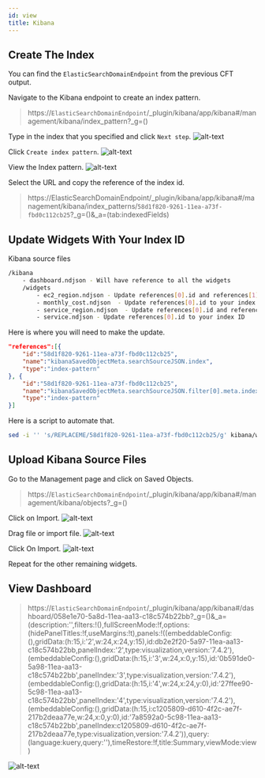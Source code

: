 ```yaml
---
id: view
title: Kibana
---
```


## Create The Index

You can find the `ElasticSearchDomainEndpoint` from the previous CFT output.

Navigate to the Kibana endpoint to create an index pattern.
> https://`ElasticSearchDomainEndpoint`/_plugin/kibana/app/kibana#/management/kibana/index_pattern?_g=()

Type in the index that you specified and click `Next step`.
![alt-text](/pages/disneystreaming/automated-cloud-advisor/img/kibana/index/01-index.png)

Click `Create index pattern`.
![alt-text](/pages/disneystreaming/automated-cloud-advisor/img/kibana/index/02-index.png)

View the Index pattern.
![alt-text](/pages/disneystreaming/automated-cloud-advisor/img/kibana/index/03-index.png)

Select the URL and copy the reference of the index id.

> https://ElasticSearchDomainEndpoint/_plugin/kibana/app/kibana#/management/kibana/index_patterns/`58d1f820-9261-11ea-a73f-fbd0c112cb25`?_g=()&_a=(tab:indexedFields)

## Update Widgets With Your Index ID

Kibana source files

```bash
/kibana
    - dashboard.ndjson - Will have reference to all the widgets
    /widgets
        - ec2_region.ndjson - Update references[0].id and references[1].id to your index ID
        - monthly_cost.ndjson  - Update references[0].id to your index ID
        - service_region.ndjson  - Update references[0].id and references[1].id to your index ID
        - service.ndjson - Update references[0].id to your index ID
```

Here is where you will need to make the update.

```json
"references":[{
    "id":"58d1f820-9261-11ea-a73f-fbd0c112cb25",
    "name":"kibanaSavedObjectMeta.searchSourceJSON.index",
    "type":"index-pattern"
}, {
    "id":"58d1f820-9261-11ea-a73f-fbd0c112cb25",
    "name":"kibanaSavedObjectMeta.searchSourceJSON.filter[0].meta.index",
    "type":"index-pattern"
}]
```

Here is a script to automate that.

```bash
sed -i '' 's/REPLACEME/58d1f820-9261-11ea-a73f-fbd0c112cb25/g' kibana/widgets/*
```

## Upload Kibana Source Files

Go to the Management page and click on Saved Objects.
> https://`ElasticSearchDomainEndpoint`/_plugin/kibana/app/kibana#/management/kibana/objects?_g=()

Click on Import.
![alt-text](/pages/disneystreaming/automated-cloud-advisor/img/kibana/import/01-import.png)

Drag file or import file.
![alt-text](/pages/disneystreaming/automated-cloud-advisor/img/kibana/import/02-import.png)

Click On Import.
![alt-text](/pages/disneystreaming/automated-cloud-advisor/img/kibana/import/03-import.png)

Repeat for the other remaining widgets.

## View Dashboard

> https://`ElasticSearchDomainEndpoint`/_plugin/kibana/app/kibana#/dashboard/058e1e70-5a8d-11ea-aa13-c18c574b22bb?_g=()&_a=(description:'',filters:!(),fullScreenMode:!f,options:(hidePanelTitles:!f,useMargins:!t),panels:!((embeddableConfig:(),gridData:(h:15,i:'2',w:24,x:24,y:15),id:db2e2f20-5a97-11ea-aa13-c18c574b22bb,panelIndex:'2',type:visualization,version:'7.4.2'),(embeddableConfig:(),gridData:(h:15,i:'3',w:24,x:0,y:15),id:'0b591de0-5a98-11ea-aa13-c18c574b22bb',panelIndex:'3',type:visualization,version:'7.4.2'),(embeddableConfig:(),gridData:(h:15,i:'4',w:24,x:24,y:0),id:'27ffee90-5c98-11ea-aa13-c18c574b22bb',panelIndex:'4',type:visualization,version:'7.4.2'),(embeddableConfig:(),gridData:(h:15,i:c1205809-d610-4f2c-ae7f-217b2deaa77e,w:24,x:0,y:0),id:'7a8592a0-5c98-11ea-aa13-c18c574b22bb',panelIndex:c1205809-d610-4f2c-ae7f-217b2deaa77e,type:visualization,version:'7.4.2')),query:(language:kuery,query:''),timeRestore:!f,title:Summary,viewMode:view)

![alt-text](/pages/disneystreaming/automated-cloud-advisor/img/kibana/dashboard/01-dashboard.png)
